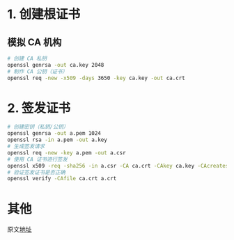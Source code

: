 # 1. 创建根证书

## 模拟 CA 机构
```sh
# 创建 CA 私钥
openssl genrsa -out ca.key 2048
# 制作 CA 公钥（证书）
openssl req -new -x509 -days 3650 -key ca.key -out ca.crt
```

# 2. 签发证书
```sh
# 创建密钥（私钥/公钥）
openssl genrsa -out a.pem 1024
openssl rsa -in a.pem -out a.key
# 生成签发请求
openssl req -new -key a.pem -out a.csr
# 使用 CA 证书进行签发
openssl x509 -req -sha256 -in a.csr -CA ca.crt -CAkey ca.key -CAcreateserial -days 3650 -out a.crt
# 验证签发证书是否正确
openssl verify -CAfile ca.crt a.crt
```

# 其他
原文[地址](https://blog.csdn.net/Jacoh/article/details/126213598)